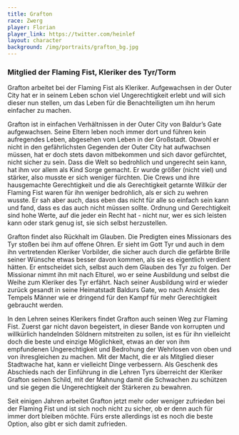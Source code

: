 ```yaml
---
title: Grafton
race: Zwerg
player: Florian
player_link: https://twitter.com/heinlef
layout: character
background: /img/portraits/grafton_bg.jpg
---
```


### Mitglied der Flaming Fist, Kleriker  des Tyr/Torm

Grafton arbeitet bei der Flaming Fist als Kleriker. Aufgewachsen in der Outer City
hat er in seinem Leben schon viel Ungerechtigkeit erlebt und will sich dieser nun
stellen, um das Leben für die Benachteiligten um ihn herum einfacher zu machen.


<!-- more -->

Grafton ist in einfachen Verhältnissen in der Outer City von Baldur’s Gate
aufgewachsen. Seine Eltern leben noch immer dort und führen kein aufregendes
Leben, abgesehen vom Leben in der Großstadt. Obwohl er nicht in den
gefährlichsten Gegenden der Outer City hat aufwachsen müssen, hat er doch stets
davon mitbekommen und sich davor gefürchtet, nicht sicher zu sein. Dass die
Welt so bedrohlich und ungerecht sein kann, hat ihm vor allem als Kind Sorge
gemacht. Er wurde größer (nicht viel) und stärker, also musste er sich weniger
fürchten. Die Crews und ihre hausgemachte Gerechtigkeit und die als
Gerechtigkeit getarnte Willkür der Flaming Fist waren für ihn weniger
bedrohlich, als er sich zu wehren wusste. Er sah aber auch, dass eben das nicht
für alle so einfach sein kann und fand, dass es das auch nicht müssen sollte.
Ordnung und Gerechtigkeit sind hohe Werte, auf die jeder ein Recht hat - nicht
nur, wer es sich leisten kann oder stark genug ist, sie sich selbst
herzustellen.

Grafton findet also Rückhalt im Glauben. Die Predigten eines Missionars des Tyr
stoßen bei ihm auf offene Ohren. Er sieht im Gott Tyr und auch in dem ihn
vertretenden Kleriker Vorbilder, die sicher auch durch die gefärbte Brille
seiner Wünsche etwas besser davon kommen, als sie es eigentlich verdient
hätten. Er entscheidet sich, selbst auch dem Glauben des Tyr zu folgen. Der
Missionar nimmt ihn mit nach Elturel, wo er seine Ausbildung und selbst die
Weihe zum Kleriker des Tyr erfährt. Nach seiner Ausbildung wird er wieder
zurück gesandt in seine Heimatstadt Baldurs Gate, wo nach Ansicht des Tempels
Männer wie er dringend für den Kampf für mehr Gerechtigkeit gebraucht werden.

In den Lehren seines Klerikers findet Grafton auch seinen Weg zur Flaming Fist.
Zuerst gar nicht davon begeistert, in dieser Bande von korrupten und
willkürlich handelnden Söldnern mitstreiten zu sollen, ist es für ihn
vielleicht doch die beste und einzige Möglichkeit, etwas an der von ihm
empfundenen Ungerechtigkeit und Bedrohung der Wehrlosen von oben und von
ihresgleichen zu machen. Mit der Macht, die er als Mitglied dieser Stadtwache
hat, kann er vielleicht Dinge verbessern. Als Geschenk des Abschieds nach der
Einführung in die Lehren Tyrs überreicht der Kleriker Grafton seinen Schild,
mit der Mahnung damit die Schwachen zu schützen und sie gegen die
Ungerechtigkeit der Stärkeren zu bewahren.

Seit einigen Jahren arbeitet Grafton jetzt mehr oder weniger zufrieden bei der
Flaming Fist und ist sich noch nicht zu sicher, ob er denn auch für immer dort
bleiben möchte. Fürs erste allerdings ist es noch die beste Option, also gibt
er sich damit zufrieden.

